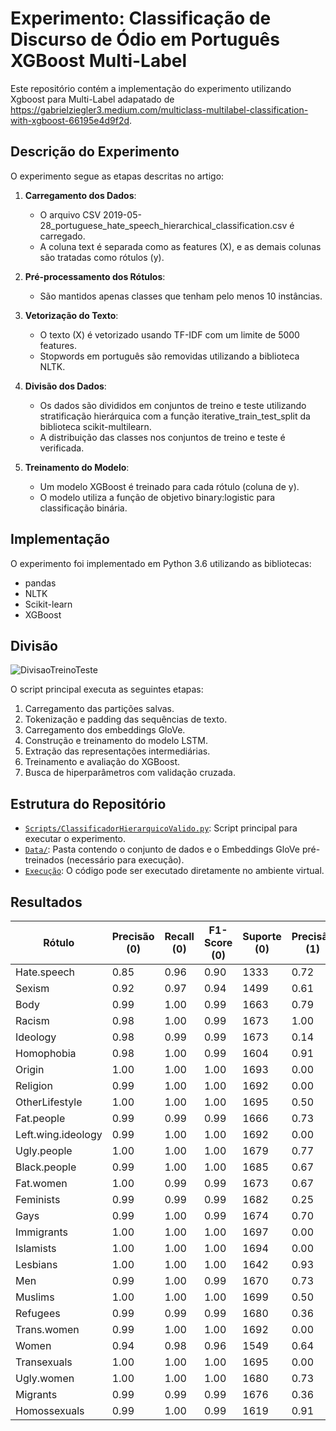 # Experimento: Classificação de Discurso de Ódio em Português XGBoost Multi-Label

Este repositório contém a implementação do experimento utilizando Xgboost para Multi-Label adapatado de https://gabrielziegler3.medium.com/multiclass-multilabel-classification-with-xgboost-66195e4d9f2d. 

## Descrição do Experimento
O experimento segue as etapas descritas no artigo:

1. **Carregamento dos Dados**:
   - O arquivo CSV 2019-05-28_portuguese_hate_speech_hierarchical_classification.csv é carregado.
   - A coluna text é separada como as features (X), e as demais colunas são tratadas como rótulos (y).

2. **Pré-processamento dos Rótulos**:
     - São mantidos apenas classes que tenham pelo menos 10 instâncias. 

3. **Vetorização do Texto**:
   - O texto (X) é vetorizado usando TF-IDF com um limite de 5000 features.
   - Stopwords em português são removidas utilizando a biblioteca NLTK.
      
4. **Divisão dos Dados**:
   - Os dados são divididos em conjuntos de treino e teste utilizando stratificação hierárquica com a função iterative_train_test_split da biblioteca scikit-multilearn.
   - A distribuição das classes nos conjuntos de treino e teste é verificada.
  
5. **Treinamento do Modelo**:
   - Um modelo XGBoost é treinado para cada rótulo (coluna de y).
   - O modelo utiliza a função de objetivo binary:logistic para classificação binária.
     
## Implementação
O experimento foi implementado em Python 3.6 utilizando as bibliotecas:
- pandas
- NLTK
- Scikit-learn
- XGBoost

## Divisão
![DivisaoTreinoTeste](https://github.com/user-attachments/assets/9025a93e-c141-4d58-b593-68b27f6cbc89)


O script principal executa as seguintes etapas:
1. Carregamento das partições salvas.
2. Tokenização e padding das sequências de texto.
3. Carregamento dos embeddings GloVe.
4. Construção e treinamento do modelo LSTM.
5. Extração das representações intermediárias.
6. Treinamento e avaliação do XGBoost.
7. Busca de hiperparâmetros com validação cruzada.

## Estrutura do Repositório
- [`Scripts/ClassificadorHierarquicoValido.py`](https://github.com/Carlosbera7/ClassificadorMultiLabel/blob/main/Script/MultiLabel.py): Script principal para executar o experimento.
- [`Data/`](https://github.com/Carlosbera7/ClassificadorMultiLabel/tree/main/Data): Pasta contendo o conjunto de dados e o Embeddings GloVe pré-treinados (necessário para execução).
- [`Execução`](https://musical-space-yodel-9rpvjvw9qr39vw4.github.dev/): O código pode ser executado diretamente no ambiente virtual.

## Resultados

| Rótulo | Precisão (0) | Recall (0) | F1-Score (0) | Suporte (0) | Precisão (1) | Recall (1) | F1-Score (1) | Suporte (1) | Acurácia | Macro Avg. (F1) | Weighted Avg. (F1) |
| ------ | ------------ | ---------- | ------------ | ----------- | ------------ | ---------- | ------------ | ----------- | -------- | --------------- | ------------------ |
| Hate.speech      | 0.85         | 0.96       | 0.90         | 1333        | 0.72         | 0.39       | 0.51         | 368         | 0.84     | 0.71            | 0.82               |
| Sexism      | 0.92         | 0.97       | 0.94         | 1499        | 0.61         | 0.37       | 0.46         | 202         | 0.90     | 0.70            | 0.89               |
| Body      | 0.99         | 1.00       | 0.99         | 1663        | 0.79         | 0.68       | 0.73         | 38          | 0.99     | 0.86            | 0.99               |
| Racism      | 0.98         | 1.00       | 0.99         | 1673        | 1.00         | 0.07       | 0.13         | 28          | 0.98     | 0.56            | 0.98               |
| Ideology      | 0.98         | 0.99       | 0.99         | 1673        | 0.14         | 0.07       | 0.10         | 28          | 0.98     | 0.54            | 0.97               |
| Homophobia      | 0.98         | 1.00       | 0.99         | 1604        | 0.91         | 0.64       | 0.75         | 97          | 0.98     | 0.87            | 0.97               |
| Origin      | 1.00         | 1.00       | 1.00         | 1693        | 0.00         | 0.00       | 0.00         | 8           | 0.99     | 0.50            | 0.99               |
| Religion      | 0.99         | 1.00       | 1.00         | 1692        | 0.00         | 0.00       | 0.00         | 9           | 0.99     | 0.50            | 0.99               |
| OtherLifestyle      | 1.00         | 1.00       | 1.00         | 1695        | 0.50         | 0.17       | 0.25         | 6           | 1.00     | 0.62            | 1.00               |
| Fat.people      | 0.99         | 0.99       | 0.99         | 1666        | 0.73         | 0.69       | 0.71         | 35          | 0.99     | 0.85            | 0.99               |
| Left.wing.ideology     | 0.99         | 1.00       | 1.00         | 1692        | 0.00         | 0.00       | 0.00         | 9           | 0.99     | 0.50            | 0.99               |
| Ugly.people     | 1.00         | 1.00       | 1.00         | 1679        | 0.77         | 0.77       | 0.77         | 22          | 0.99     | 0.88            | 0.99               |
| Black.people     | 0.99         | 1.00       | 1.00         | 1685        | 0.67         | 0.12       | 0.21         | 16          | 0.99     | 0.60            | 0.99               |
| Fat.women     | 1.00         | 0.99       | 0.99         | 1673        | 0.67         | 0.79       | 0.72         | 28          | 0.99     | 0.86            | 0.99               |
| Feminists     | 0.99         | 0.99       | 0.99         | 1682        | 0.25         | 0.16       | 0.19         | 19          | 0.99     | 0.59            | 0.98               |
| Gays     | 0.99         | 1.00       | 0.99         | 1674        | 0.70         | 0.26       | 0.38         | 27          | 0.99     | 0.69            | 0.98               |
| Immigrants     | 1.00         | 1.00       | 1.00         | 1697        | 0.00         | 0.00       | 0.00         | 4           | 1.00     | 0.50            | 1.00               |
| Islamists     | 1.00         | 1.00       | 1.00         | 1694        | 0.00         | 0.00       | 0.00         | 7           | 1.00     | 0.50            | 0.99               |
| Lesbians     | 1.00         | 1.00       | 1.00         | 1642        | 0.93         | 0.95       | 0.94         | 59          | 1.00     | 0.97            | 1.00               |
| Men     | 0.99         | 1.00       | 0.99         | 1670        | 0.73         | 0.35       | 0.48         | 31          | 0.99     | 0.74            | 0.98               |
| Muslims     | 1.00         | 1.00       | 1.00         | 1699        | 0.50         | 0.50       | 0.50         | 2           | 1.00     | 0.75            | 1.00               |
| Refugees     | 0.99         | 0.99       | 0.99         | 1680        | 0.36         | 0.38       | 0.37         | 21          | 0.98     | 0.68            | 0.98               |
| Trans.women     | 0.99         | 1.00       | 1.00         | 1692        | 0.00         | 0.00       | 0.00         | 9           | 0.99     | 0.50            | 0.99               |
| Women     | 0.94         | 0.98       | 0.96         | 1549        | 0.64         | 0.36       | 0.46         | 152         | 0.92     | 0.71            | 0.92               |
| Transexuals     | 1.00         | 1.00       | 1.00         | 1695        | 0.00         | 0.00       | 0.00         | 6           | 1.00     | 0.50            | 0.99               |
| Ugly.women     | 1.00         | 1.00       | 1.00         | 1680        | 0.73         | 0.76       | 0.74         | 21          | 0.99     | 0.87            | 0.99               |
| Migrants     | 0.99         | 0.99       | 0.99         | 1676        | 0.36         | 0.36       | 0.36         | 25          | 0.98     | 0.68            | 0.98               |
| Homossexuals     | 0.99         | 1.00       | 0.99         | 1619        | 0.91         | 0.71       | 0.79         | 82          | 0.98     | 0.89            | 0.98               |





